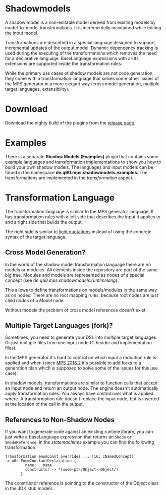 # Shadowmodels
A shadow model is a non-editable model derived from existing models by model-to-model transformations. It is incrementally maintained while editing the input model.

Transformations are described in a special language designed to support incremental updates of the output model.
Dynamic dependency tracking is used during the executing of the transformations which removes the need for a declarative language. BaseLanguage expressions with all its extensions are supported inside the transformation rules.

While the primary use cases of shadow models are not code generation, they come with a transformation language that solves some other issues of the MPS generator in a more elegant way (cross model generation, multiple target languages, extensibility).
# Download
Download the nighty build of the plugins from the [release page](https://github.com/JetBrains/MPS-extensions/releases).
# Examples
There is a separate **Shadow Models (Examples)** plugin that contains some example languages and transformation implementations to show you how to build your own shadow models.
The languages and input models can be found in the namespace **de.q60.mps.shadowmodels.examples**. The transformations are implemented in the *transformation* aspect.

# Transformation Language
The transformation language is similar to the MPS generator language. It has transformation rules with a left side that describes the input it applies to and a right side that builds the output.

The right side is similar to [light quotations](https://confluence.jetbrains.com/display/MPSD20183/Quotations#Quotations-Lightquotations%28quotationbuilders%29) instead of using the concrete syntax of the target language.

## Cross Model Generation?
In the world of the shadow model transformation language there are no models or modules. All elements inside the repository are part of the same big tree. Modules and models are represented as nodes of a special concept (see *de.q60.mps.shadowmodels.runtimelang*).

This allows to define transformations on models/modules in the same way as on nodes. There are no root mapping rules, because root nodes are just child nodes of a *Model* node.

Without models the problem of cross model references doesn't exist.

## Multiple Target Languages (fork)?
Sometimes, you need to generate your DSL into multiple target languages. Or just multiple files from one input node (C header and implementation files).

In the MPS generator it's hard to control on which input a reduction rule is applied and when (since  [MPS 2018.2](https://www.jetbrains.com/mps/whatsnew/2018.2/) it's possible to add forks to a generation plan which is supposed to solve some of the issues for this use case).

In shadow models, transformations are similar to function calls that accept an input node and return an output node. The engine doesn't automatically apply transformation rules. You always have control over what is applied where. A transformation rule doesn't replace the input node, but is inserted at the location of the call in the output.
## References to Non-Shadow Nodes
If you want to generate code against an existing runtime library, you can just write a baseLanguage expression that returns an `SNode` or `SNodeReference`.
In the *statemachines* example you can find the following transformation:
```
transformation enumConst overrides ... [i0: INamedConcept]
-> o0: EnumConstantDeclaration {
         name: _.name
         constructor -> *[node-ptr/Object->Object/]
       }
```
The constructor reference is pointing to the constructor of the Object class in the JDK stub models.
